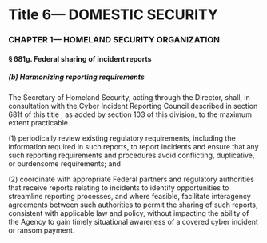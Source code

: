 
# Title 6— DOMESTIC SECURITY
### CHAPTER 1— HOMELAND SECURITY ORGANIZATION
#### § 681g. Federal sharing of incident reports
##### (b) Harmonizing reporting requirements

The Secretary of Homeland Security, acting through the Director, shall, in consultation with the Cyber Incident Reporting Council described in section 681f of this title , as added by section 103 of this division, to the maximum extent practicable

(1) periodically review existing regulatory requirements, including the information required in such reports, to report incidents and ensure that any such reporting requirements and procedures avoid conflicting, duplicative, or burdensome requirements; and

(2) coordinate with appropriate Federal partners and regulatory authorities that receive reports relating to incidents to identify opportunities to streamline reporting processes, and where feasible, facilitate interagency agreements between such authorities to permit the sharing of such reports, consistent with applicable law and policy, without impacting the ability of the Agency to gain timely situational awareness of a covered cyber incident or ransom payment.
